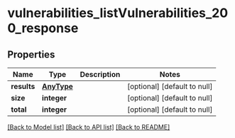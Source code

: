 # vulnerabilities_listVulnerabilities_200_response

## Properties
Name | Type | Description | Notes
------------ | ------------- | ------------- | -------------
**results** | [**AnyType**](.md) |  | [optional] [default to null]
**size** | **integer** |  | [optional] [default to null]
**total** | **integer** |  | [optional] [default to null]

[[Back to Model list]](../README.md#documentation-for-models) [[Back to API list]](../README.md#documentation-for-api-endpoints) [[Back to README]](../README.md)


